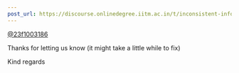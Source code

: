 ```yaml
---
post_url: https://discourse.onlinedegree.iitm.ac.in/t/inconsistent-information-in-the-grading-document-and-the-website/167679/2
---
```

[@23f1003186](/u/23f1003186)

Thanks for letting us know (it might take a little while to fix)

Kind regards